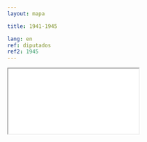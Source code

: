 ```yaml
---
layout: mapa

title: 1941-1945

lang: en
ref: diputados
ref2: 1945
---
```


<div>
<iframe class="mapa-iframe" src="../../repo_mapas/output/legislaturas/1925-1973/1941-1945_Diputados.html"></iframe>
</div>
